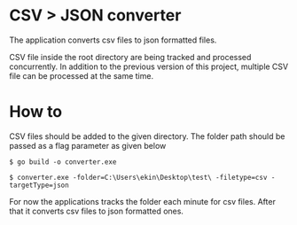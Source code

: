 # CSV > JSON converter
The application converts csv files to json formatted files.

CSV file inside the root directory are being tracked and processed concurrently. In addition to the previous version of this project,
multiple CSV file can be processed at the same time.

# How to
CSV files should be added to the given directory. The folder path should be passed as a flag parameter as given below
```
$ go build -o converter.exe

$ converter.exe -folder=C:\Users\ekin\Desktop\test\ -filetype=csv -targetType=json
```

For now the applications tracks the folder each minute for csv files. After that it converts csv files to json formatted ones.